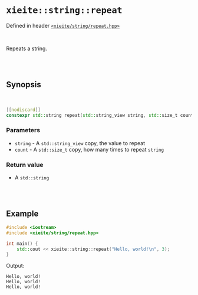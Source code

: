 # `xieite::string::repeat`
Defined in header [`<xieite/string/repeat.hpp>`](../../include/xieite/string/repeat.hpp)

<br/>

Repeats a string.

<br/><br/>

## Synopsis

<br/>

```cpp
[[nodiscard]]
constexpr std::string repeat(std::string_view string, std::size_t count) noexcept;
```
### Parameters
- `string` - A `std::string_view` copy, the value to repeat
- `count` - A `std::size_t` copy, how many times to repeat `string`
### Return value
- A `std::string`

<br/><br/>

## Example
```cpp
#include <iostream>
#include <xieite/string/repeat.hpp>

int main() {
	std::cout << xieite::string::repeat("Hello, world!\n", 3);
}
```
Output:
```
Hello, world!
Hello, world!
Hello, world!
```
